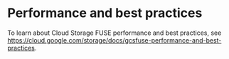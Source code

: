 
# Performance and best practices

To learn about Cloud Storage FUSE performance and best practices, see https://cloud.google.com/storage/docs/gcsfuse-performance-and-best-practices.
